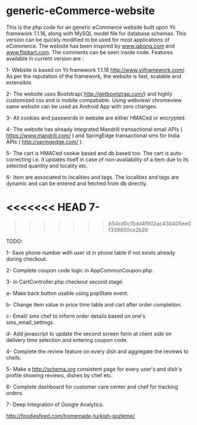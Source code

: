 # generic-eCommerce-website
This is the php code for an generic eCommerce website built upon Yii framework 1.1.16, along with MySQL model file for database schemas. This version can be quickly modified to be used for most applications of eCommerce. The website has been inspired by www.jabong.com and www.flipkart.com. The comments can be seen inside code. Features available in current version are :

1- Website is based on Yii framework 1.1.16 http://www.yiiframework.com/. As per the reputation of the framework, the website is fast, scalable and extensible.

2- The website uses Bootstrap( http://getbootstrap.com/)  and highly customized css and is mobile compatiable. Using webview/ chromeview same website can be used as Android App with zero changes.

3- All cookies and passwords in website are either HMACed or encrypted.

4- The website has already integrated Mandrill transactional email APIs ( https://www.mandrill.com/ ) and SpringEdge transactional sms for India APIs ( http://springedge.com/ ).

5- The cart is HMACed cookie based and db based too. The cart is auto-correcting i.e. it updates itself in case of non-availability of a item due to its selected quantity and locality etc.

6- Item are associated to localities and tags. The localities and tags are dynamic and can be entered and fetched from db directly.

<<<<<<< HEAD
7- 
=======

>>>>>>> b54cd0c15dd4f902ac436405ee0f339850ce2b26

TODO:

1- Save phone number with user id in phone table if not exists already during checkout.

2- Complete coupon code logic in AppCommonCoupon.php.

3- In CartController.php checkout second stage:

a- Make back button usable using popState event.

b- Change item value in price time table and cart after order completion.

c- Email/ sms chef to inform order details based on one's sms_email_settings.

d- Add javascript to update the second screen form at client side on delivery time selection and entering coupon code.

4- Complete the review feature on every dish and aggregate the reviews to chefs.

5- Make a http://schema.org consistent page for every user's and dish's profile showing reviews, dishes by chef etc.

6- Complete dashboard for customer care center and chef for tracking orders.

7- Deep Integration of Google Analytics.

http://foodiesfeed.com/homemade-turkish-gozleme/
